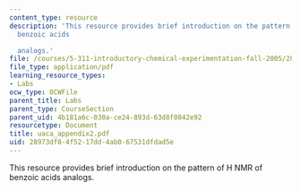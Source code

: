 ```yaml
---
content_type: resource
description: 'This resource provides brief introduction on the pattern of H NMR of
  benzoic acids

  analogs.'
file: /courses/5-311-introductory-chemical-experimentation-fall-2005/28973df84f5217dd4ab067531dfdad5e_uaca_appendix2.pdf
file_type: application/pdf
learning_resource_types:
- Labs
ocw_type: OCWFile
parent_title: Labs
parent_type: CourseSection
parent_uid: 4b181a6c-030a-ce24-893d-63d8f0842e92
resourcetype: Document
title: uaca_appendix2.pdf
uid: 28973df8-4f52-17dd-4ab0-67531dfdad5e
---
```

This resource provides brief introduction on the pattern of H NMR of benzoic acids
analogs.

